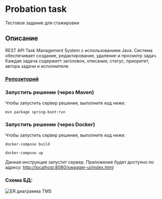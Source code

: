 # Probation task
Тестовое задание для стажировки
## Описание
REST API Task Management System с использованием Java. 
Система обеспечивает создание, редактирование, удаление и просмотр задач. 
Каждая задача содержитт заголовок, описание, статус, приоритет, автора задачи и исполнителя. 


### [Репозиторий](https://github.com/GrayRoof/tms-emobile)

### Запустить решение (через Maven)
Чтобы запустить сервер решения, выполните код ниже:

```
mvn package spring-boot:run
```

### Запустить решение (через Docker)
Чтобы запустить сервер решения, выполните код ниже:

```
docker-compose build
```
```
docker-compose up
```

Данная инструкция запустит сервер. 
Приложение будет доступно по адресу: [http://localhost:8080/swagger-ui/index.html](http://localhost:8080/swagger-ui/index.html)

### Схема БД: 
![ER диаграмма TMS](src/main/resources/img/tms-emobile-diagram.png)

